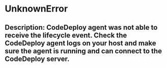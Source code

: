 # UnknownError
## Description: CodeDeploy agent was not able to receive the lifecycle event. Check the CodeDeploy agent logs on your host and make sure the agent is running and can connect to the CodeDeploy server.
